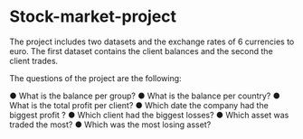 # Stock-market-project

The project includes two datasets and the exchange rates of 6 currencies to euro. The first dataset contains the client balances and the second the client trades.

The questions of the project are the following:

● What is the balance per group?
● What is the balance per country?
● What is the total profit per client?
● Which date the company had the biggest profit ?
● Which client had the biggest losses?
● Which asset was traded the most?
● Which was the most losing asset?
